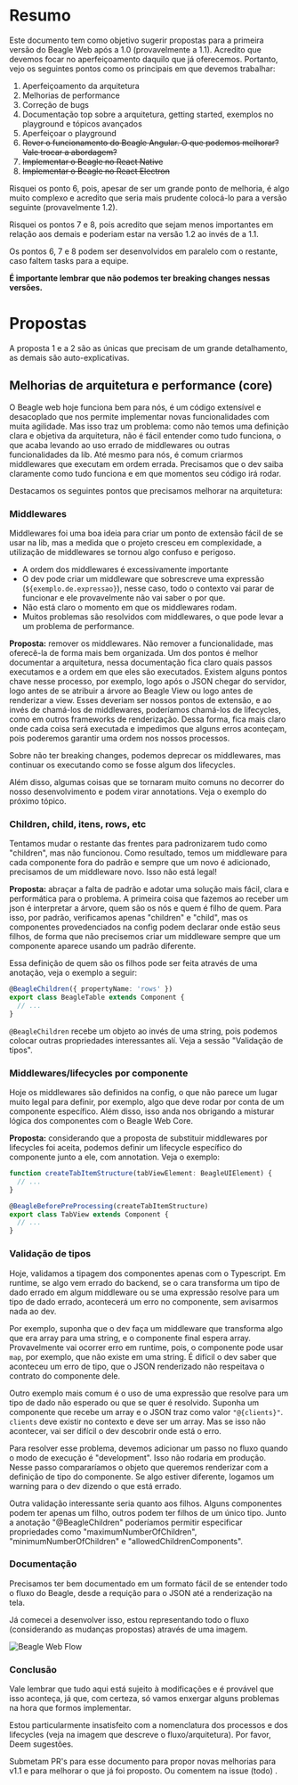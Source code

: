 # Resumo

Este documento tem como objetivo sugerir propostas para a primeira versão do Beagle Web após a 1.0
(provavelmente a 1.1). Acredito que devemos focar no aperfeiçoamento daquilo que já oferecemos.
Portanto, vejo os seguintes pontos como os principais em que devemos trabalhar:

1. Aperfeiçoamento da arquitetura
2. Melhorias de performance
3. Correção de bugs
4. Documentação top sobre a arquitetura, getting started, exemplos no playground e tópicos avançados
5. Aperfeiçoar o playground
6. ~~Rever o funcionamento do Beagle Angular. O que podemos melhorar? Vale trocar a abordagem?~~
7. ~~Implementar o Beagle no React Native~~
8. ~~Implementar o Beagle no React Electron~~

Risquei os ponto 6, pois, apesar de ser um grande ponto de melhoria, é algo muito complexo e
acredito que seria mais prudente colocá-lo para a versão seguinte (provavelmente 1.2).

Risquei os pontos 7 e 8, pois acredito que sejam menos importantes em relação aos demais e poderiam
estar na versão 1.2 ao invés de a 1.1.

Os pontos 6, 7 e 8 podem ser desenvolvidos em paralelo com o restante, caso faltem tasks para a
equipe.

**É importante lembrar que não podemos ter breaking changes nessas versões.**

# Propostas

A proposta 1 e a 2 são as únicas que precisam de um grande detalhamento, as demais são auto-explicativas.

## Melhorias de arquitetura e performance (core)

O Beagle web hoje funciona bem para nós, é um código extensível e desacoplado que nos permite
implementar novas funcionalidades com muita agilidade. Mas isso traz um problema: como não temos
uma definição clara e objetiva da arquitetura, não é fácil entender como tudo funciona, o que acaba
levando ao uso errado de middlewares ou outras funcionalidades da lib. Até mesmo para nós, é comum
criarmos middlewares que executam em ordem errada. Precisamos que o dev saiba claramente como tudo
funciona e em que momentos seu código irá rodar.

Destacamos os seguintes pontos que precisamos melhorar na arquitetura:

### Middlewares

Middlewares foi uma boa ideia para criar um ponto de extensão fácil de se usar na lib, mas a medida
que o projeto cresceu em complexidade, a utilização de middlewares se tornou algo confuso e perigoso.

- A ordem dos middlewares é excessivamente importante
- O dev pode criar um middleware que sobrescreve uma expressão (`${exemplo.de.expressao}`), nesse
caso, todo o contexto vai parar de funcionar e ele provavelmente não vai saber o por que.
- Não está claro o momento em que os middlewares rodam.
- Muitos problemas são resolvidos com middlewares, o que pode levar a um problema de performance.

**Proposta:** remover os middlewares. Não remover a funcionalidade, mas oferecê-la de forma mais
bem organizada. Um dos pontos é melhor documentar a arquitetura, nessa documentação fica claro
quais passos executamos e a ordem em que eles são executados. Existem alguns pontos chave nesse
processo, por exemplo, logo após o JSON chegar do servidor, logo antes de se atribuir a árvore ao
Beagle View ou logo antes de renderizar a view. Esses deveriam ser nossos pontos de extensão, e ao
invés de chamá-los de middlewares, poderíamos chamá-los de lifecycles, como em outros frameworks de
renderização. Dessa forma, fica mais claro onde cada coisa será executada e impedimos que alguns
erros aconteçam, pois poderemos garantir uma ordem nos nossos processos.

Sobre não ter breaking changes, podemos deprecar os middlewares, mas continuar os executando como
se fosse algum dos lifecycles.

Além disso, algumas coisas que se tornaram muito comuns no decorrer do nosso desenvolvimento e podem
virar annotations. Veja o exemplo do próximo tópico.

### Children, child, itens, rows, etc

Tentamos mudar o restante das frentes para padronizarem tudo como "children", mas não funcionou.
Como resultado, temos um middleware para cada componente fora do padrão e sempre que um novo é
adicionado, precisamos de um middleware novo. Isso não está legal!

**Proposta:** abraçar a falta de padrão e adotar uma solução mais fácil, clara e performática para
o problema. A primeira coisa que fazemos ao receber um json é interpretar a árvore, quem são os nós
e quem é filho de quem. Para isso, por padrão, verificamos apenas "children" e "child", mas os
componentes provedenciados na config podem declarar onde estão seus filhos, de forma que não
precisemos criar um middleware sempre que um componente aparece usando um padrão diferente.

Essa definição de quem são os filhos pode ser feita através de uma anotação, veja o exemplo a
seguir:

```typescript
@BeagleChildren({ propertyName: 'rows' })
export class BeagleTable extends Component {
  // ...
}
```

`@BeagleChildren` recebe um objeto ao invés de uma string, pois podemos colocar outras propriedades
interessantes alí. Veja a sessão "Validação de tipos".

### Middlewares/lifecycles por componente

Hoje os middlewares são definidos na config, o que não parece um lugar muito legal para definir, por
exemplo, algo que deve rodar por conta de um componente específico. Além disso, isso anda nos
obrigando a misturar lógica dos componentes com o Beagle Web Core.

**Proposta:** considerando que a proposta de substituir middlewares por lifecycles foi aceita,
podemos definir um lifecycle específico do componente junto a ele, com annotation. Veja o exemplo:

```typescript
function createTabItemStructure(tabViewElement: BeagleUIElement) {
  // ...
}

@BeagleBeforePreProcessing(createTabItemStructure)
export class TabView extends Component {
  // ...
}
```

### Validação de tipos

Hoje, validamos a tipagem dos componentes apenas com o Typescript. Em runtime, se algo vem errado do
backend, se o cara transforma um tipo de dado errado em algum middleware ou se uma expressão resolve
para um tipo de dado errado, acontecerá um erro no componente, sem avisarmos nada ao dev.

Por exemplo, suponha que o dev faça um middleware que transforma algo que era array para uma
string, e o componente final espera array. Provavelmente vai ocorrer erro em runtime, pois, o
componente pode usar `map`, por exemplo, que não existe em uma string. É difícil o dev saber que
aconteceu um erro de tipo, que o JSON renderizado não respeitava o contrato do componente dele.

Outro exemplo mais comum é o uso de uma expressão que resolve para um tipo de dado não esperado
ou que se quer é resolvido. Suponha um componente que recebe um array e o JSON traz como valor
`"@{clients}"`. `clients` deve existir no contexto e deve ser um array. Mas se isso não acontecer,
vai ser difícil o dev descobrir onde está o erro.

Para resolver esse problema, devemos adicionar um passo no fluxo quando o modo de execução é
"development". Isso não rodaria em produção. Nesse passo compararíamos o objeto que queremos
renderizar com a definição de tipo do componente. Se algo estiver diferente, logamos um warning
para o dev dizendo o que está errado.

Outra validação interessante seria quanto aos filhos. Alguns componentes podem ter apenas um
filho, outros podem ter filhos de um único tipo. Junto a anotação "@BeagleChildren" poderíamos
permitir especificar propriedades como "maximumNumberOfChildren", "minimumNumberOfChildren" e
"allowedChildrenComponents".

### Documentação

Precisamos ter bem documentado em um formato fácil de se entender todo o fluxo do Beagle, desde a
requição para o JSON até a renderização na tela.

Já comecei a desenvolver isso, estou representando todo o fluxo (considerando as mudanças propostas)
através de uma imagem.

![Beagle Web Flow](https://lh5.googleusercontent.com/JMy1AVpioDDniSZKu_lIf_s42e9k2I8L1pwqDfRZo00YIpY7PNvAnJ92ST54ptOL5_e9TnQ6rd541TuBrJf5=w2560-h1001-rw)

### Conclusão

Vale lembrar que tudo aqui está sujeito à modificações e é provável que isso aconteça, já que, com
certeza, só vamos enxergar alguns problemas na hora que formos implementar.

Estou particularmente insatisfeito com a nomenclatura dos processos e dos lifecycles (veja na
imagem que descreve o fluxo/arquitetura). Por favor, Deem sugestões.

Submetam PR's para esse documento para propor novas melhorias para v1.1 e para melhorar o que já
foi proposto. Ou comentem na issue (todo) .
